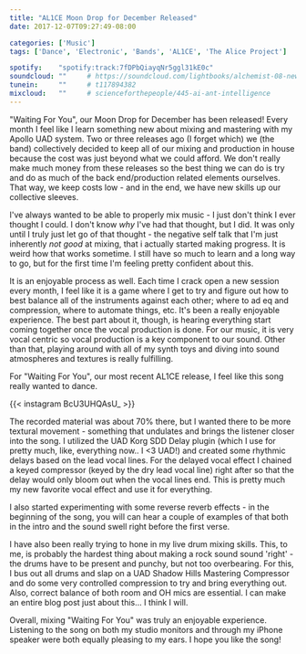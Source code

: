 ```yaml
---
title: "AL1CE Moon Drop for December Released"
date: 2017-12-07T09:27:49-08:00

categories: ['Music']
tags: ['Dance', 'Electronic', 'Bands', 'AL1CE', 'The Alice Project']

spotify:    "spotify:track:7fDPbQiayqNr5ggl31kE0c"
soundcloud: ""     # https://soundcloud.com/lightbooks/alchemist-08-new-world-order-snip
tunein:     ""     # t117894382
mixcloud:   ""     # scienceforthepeople/445-ai-ant-intelligence
---
```


"Waiting For You", our Moon Drop for December has been released!  Every month I feel like I learn something new about mixing
and mastering with my Apollo UAD system.  Two or three releases ago (I forget which) we (the band) collectively decided to keep all of our mixing and production in house because the cost was just beyond what we could afford.  We don't really make much money from these releases so the best thing we can do is try and do as much of the back end/production related elements ourselves.  That way, we keep costs low - and in the end, we have new skills up our collective sleeves.

I've always wanted to be able to properly mix music - I just don't think I ever thought I could.  I don't know *why* I've had that thought, but I did.  It was only until I truly just let go of that thought - the negative self talk that I'm just inherently *not good* at mixing, that i actually started making progress.  It is weird how that works sometime.  I still have so much to learn and a long way to go, but for the first time I'm feeling pretty confident about this.  

It is an enjoyable process as well.  Each time I crack open a new session every month, I feel like it is a game where I get to try and figure out how to best balance all of the instruments against each other; where to ad eq and compression, where to automate things, etc.  It's been a really enjoyable experience.  The best part about it, though, is hearing everything start coming together once the vocal production is done.  For our music, it is very vocal centric so vocal production is a key component to our sound.  Other than that, playing around with all of my synth toys and diving into sound atmospheres and textures is really fulfilling. 

For "Waiting For You", our most recent AL1CE release, I feel like this song really wanted to dance.

{{< instagram BcU3UHQAsU_ >}}
<br>

The recorded material was about 70% there, but I wanted there to be more textural movement - something that undulates and brings the listener closer into the song.  I utilized the UAD Korg SDD Delay plugin (which I use for pretty much, like, everything now..  I <3 UAD!) and created some rhythmic delays based on the lead vocal lines.  For the delayed vocal effect I chained a keyed compressor (keyed by the dry lead vocal line) right after so that the delay would only bloom out when the vocal lines end.  This is pretty much my new favorite vocal effect and use it for everything.

I also started experimenting with some reverse reverb effects - in the beginning of the song, you will can hear a couple of examples of that both in the intro and the sound swell right before the first verse.  

I have also been really trying to hone in my live drum mixing skills.  This, to me, is probably the hardest thing about making a rock sound sound 'right' - the drums have to be present and punchy, but not too overbearing.  For this, I bus out all drums and slap on a UAD Shadow Hills Mastering Compressor and do some very controlled compression to try and bring everything out.  Also, correct balance of both room and OH mics are essential.  I can make an entire blog post just about this... I think I will.

Overall, mixing "Waiting For You" was truly an enjoyable experience.  Listening to the song on both my studio monitors and through my iPhone speaker were both equally pleasing to my ears.  I hope you like the song!

